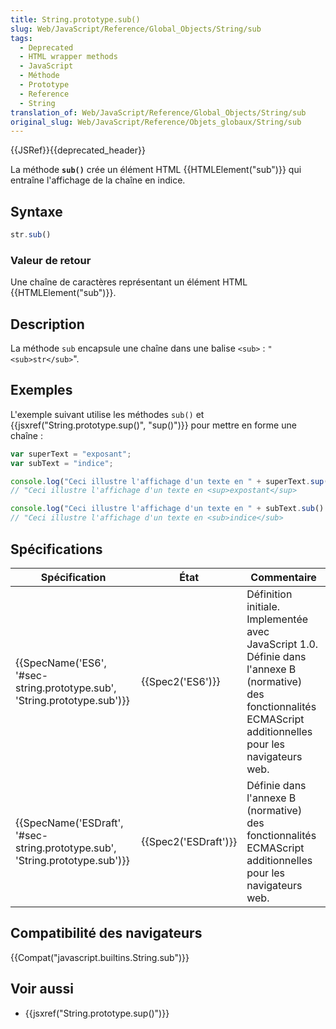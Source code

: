 ```yaml
---
title: String.prototype.sub()
slug: Web/JavaScript/Reference/Global_Objects/String/sub
tags:
  - Deprecated
  - HTML wrapper methods
  - JavaScript
  - Méthode
  - Prototype
  - Reference
  - String
translation_of: Web/JavaScript/Reference/Global_Objects/String/sub
original_slug: Web/JavaScript/Reference/Objets_globaux/String/sub
---
```

{{JSRef}}{{deprecated_header}}

La méthode **`sub()`** crée un élément HTML {{HTMLElement("sub")}} qui entraîne l'affichage de la chaîne en indice.

## Syntaxe

```js
str.sub()
```

### Valeur de retour

Une chaîne de caractères représentant un élément HTML {{HTMLElement("sub")}}.

## Description

La méthode `sub` encapsule une chaîne dans une balise `<sub>` :
`"<sub>str</sub>`".

## Exemples

L'exemple suivant utilise les méthodes `sub()` et {{jsxref("String.prototype.sup()", "sup()")}} pour mettre en forme une chaîne :

```js
var superText = "exposant";
var subText = "indice";

console.log("Ceci illustre l'affichage d'un texte en " + superText.sup() + ".");
// "Ceci illustre l'affichage d'un texte en <sup>expostant</sup>

console.log("Ceci illustre l'affichage d'un texte en " + subText.sub() + ".");
// "Ceci illustre l'affichage d'un texte en <sub>indice</sub>
```

## Spécifications

| Spécification                                                                                        | État                         | Commentaire                                                                                                                                                       |
| ---------------------------------------------------------------------------------------------------- | ---------------------------- | ----------------------------------------------------------------------------------------------------------------------------------------------------------------- |
| {{SpecName('ES6', '#sec-string.prototype.sub', 'String.prototype.sub')}}     | {{Spec2('ES6')}}         | Définition initiale. Implementée avec JavaScript 1.0. Définie dans l'annexe B (normative) des fonctionnalités ECMAScript additionnelles pour les navigateurs web. |
| {{SpecName('ESDraft', '#sec-string.prototype.sub', 'String.prototype.sub')}} | {{Spec2('ESDraft')}} | Définie dans l'annexe B (normative) des fonctionnalités ECMAScript additionnelles pour les navigateurs web.                                                       |

## Compatibilité des navigateurs

{{Compat("javascript.builtins.String.sub")}}

## Voir aussi

- {{jsxref("String.prototype.sup()")}}
